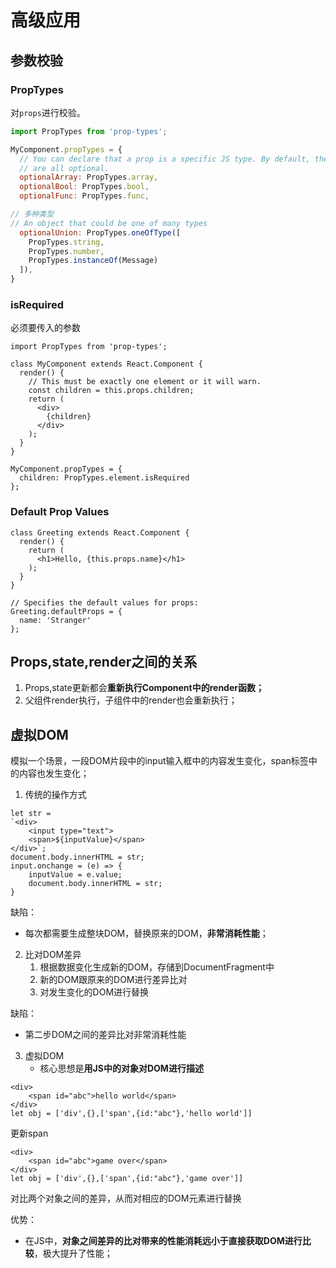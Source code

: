# 高级应用



## 参数校验

### PropTypes

对`props`进行校验。

```js
import PropTypes from 'prop-types';

MyComponent.propTypes = {
  // You can declare that a prop is a specific JS type. By default, these
  // are all optional.
  optionalArray: PropTypes.array,
  optionalBool: PropTypes.bool,
  optionalFunc: PropTypes.func,

// 多种类型
// An object that could be one of many types
  optionalUnion: PropTypes.oneOfType([
    PropTypes.string,
    PropTypes.number,
    PropTypes.instanceOf(Message)
  ]),
}
```



### isRequired

必须要传入的参数

```react
import PropTypes from 'prop-types';

class MyComponent extends React.Component {
  render() {
    // This must be exactly one element or it will warn.
    const children = this.props.children;
    return (
      <div>
        {children}
      </div>
    );
  }
}

MyComponent.propTypes = {
  children: PropTypes.element.isRequired
};
```



### Default Prop Values

```react
class Greeting extends React.Component {
  render() {
    return (
      <h1>Hello, {this.props.name}</h1>
    );
  }
}

// Specifies the default values for props:
Greeting.defaultProps = {
  name: 'Stranger'
};
```



## Props,state,render之间的关系

1. Props,state更新都会**重新执行Component中的render函数；**
2. 父组件render执行，子组件中的render也会重新执行；



## 虚拟DOM

模拟一个场景，一段DOM片段中的input输入框中的内容发生变化，span标签中的内容也发生变化；

1. 传统的操作方式

```react
let str = 
`<div>
    <input type="text">
    <span>${inputValue}</span>
</div>`;
document.body.innerHTML = str;
input.onchange = (e) => {
    inputValue = e.value;
    document.body.innerHTML = str;
}
```

缺陷：

- 每次都需要生成整块DOM，替换原来的DOM，**非常消耗性能**；



2. 比对DOM差异
   1. 根据数据变化生成新的DOM，存储到DocumentFragment中
   2. 新的DOM跟原来的DOM进行差异比对
   3. 对发生变化的DOM进行替换

缺陷：

- 第二步DOM之间的差异比对非常消耗性能



3. 虚拟DOM
   - 核心思想是**用JS中的对象对DOM进行描述**

```react
<div>
    <span id="abc">hello world</span>
</div>
let obj = ['div',{},['span',{id:"abc"},'hello world']] 
```

更新span

```react
<div>
	<span id="abc">game over</span>
</div>
let obj = ['div',{},['span',{id:"abc"},'game over']]
```

对比两个对象之间的差异，从而对相应的DOM元素进行替换

优势：

- 在JS中，**对象之间差异的比对带来的性能消耗远小于直接获取DOM进行比较**，极大提升了性能；

